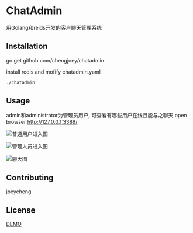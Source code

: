# ChatAdmin

用Golang和reids开发的客户聊天管理系统


## Installation
go get github.com/chengjoey/chatadmin

install redis and mofify chatadmin.yaml

```bash
./chatadmin
```

## Usage
admin和administrator为管理员用户, 可查看有哪些用户在线且能与之聊天
open browser http://127.0.0.1:3389/

![普通用户进入图](images/user-chat.jpg)

![管理人员进入图](images/admin.jpg)

![聊天图](images/chat.jpg)


## Contributing
joeycheng

## License
[DEMO](http://101.91.120.168:3389/)